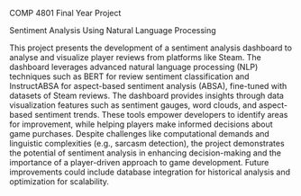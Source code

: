 COMP 4801 Final Year Project 

Sentiment Analysis Using Natural Language Processing


This project presents the development of a sentiment analysis dashboard to analyse and visualize player reviews from platforms like Steam. The dashboard leverages advanced natural language processing (NLP) techniques such as BERT for review sentiment classification and InstructABSA for aspect-based sentiment analysis (ABSA), fine-tuned with datasets of Steam reviews. The dashboard provides insights through data visualization features such as sentiment gauges, word clouds, and aspect-based sentiment trends. These tools empower developers to identify areas for improvement, while helping players make informed decisions about game purchases. Despite challenges like computational demands and linguistic complexities (e.g., sarcasm detection), the project demonstrates the potential of sentiment analysis in enhancing decision-making and the importance of a player-driven approach to game development. Future improvements could include database integration for historical analysis and optimization for scalability.
